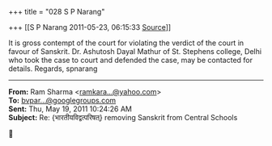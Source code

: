 +++
title = "028 S P Narang"

+++
[[S P Narang	2011-05-23, 06:15:33 [Source](https://groups.google.com/g/bvparishat/c/xw9RIghQPcU)]]



It is gross contempt of the court for violating the verdict of the court in favour of Sanskrit. Dr. Ashutosh Dayal Mathur of St. Stephens college, Delhi who took the case to court and defended the case, may be contacted for details. Regards, spnarang

  

------------------------------------------------------------------------

**From:** Ram Sharma \<[ramkara...@yahoo.com]()\>  
**To:** [bvpar...@googlegroups.com]()  
**Sent:** Thu, May 19, 2011 10:24:26 AM  
**Subject:** Re: {भारतीयविद्वत्परिषत्} removing Sanskrit from Central Schools  



